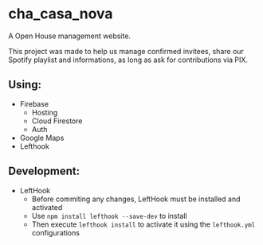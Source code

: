# cha_casa_nova

A Open House management website.

This project was made to help us manage confirmed invitees, share our Spotify playlist and informations, as long as ask for contributions via PIX.

## Using:
- Firebase
  - Hosting
  - Cloud Firestore
  - Auth
- Google Maps
- Lefthook

## Development:
- LeftHook
  - Before commiting any changes, LeftHook must be installed and activated
  - Use `npm install lefthook --save-dev` to install
  - Then execute `lefthook install` to activate it using the `lefthook.yml` configurations